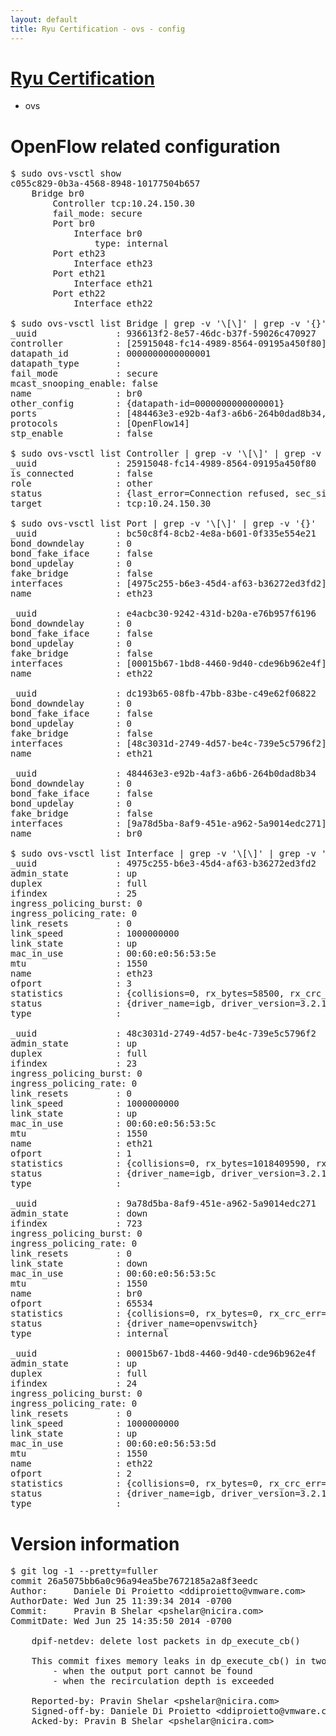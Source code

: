 ```yaml
---
layout: default
title: Ryu Certification - ovs - config
---
```

# [Ryu Certification](http://osrg.github.io/ryu/certification.html)
* ovs 

# OpenFlow related configuration
<pre>
$ sudo ovs-vsctl show
c055c829-0b3a-4568-8948-10177504b657
    Bridge br0
        Controller tcp:10.24.150.30
        fail_mode: secure
        Port br0
            Interface br0
                type: internal
        Port eth23
            Interface eth23
        Port eth21
            Interface eth21
        Port eth22
            Interface eth22

$ sudo ovs-vsctl list Bridge | grep -v '\[\]' | grep -v '{}'
_uuid               : 936613f2-8e57-46dc-b37f-59026c470927
controller          : [25915048-fc14-4989-8564-09195a450f80]
datapath_id         : 0000000000000001
datapath_type       : 
fail_mode           : secure
mcast_snooping_enable: false
name                : br0
other_config        : {datapath-id=0000000000000001}
ports               : [484463e3-e92b-4af3-a6b6-264b0dad8b34, bc50c8f4-8cb2-4e8a-b601-0f335e554e21, dc193b65-08fb-47bb-83be-c49e62f06822, e4acbc30-9242-431d-b20a-e76b957f6196]
protocols           : [OpenFlow14]
stp_enable          : false

$ sudo ovs-vsctl list Controller | grep -v '\[\]' | grep -v '{}'
_uuid               : 25915048-fc14-4989-8564-09195a450f80
is_connected        : false
role                : other
status              : {last_error=Connection refused, sec_since_connect=647, sec_since_disconnect=2, state=BACKOFF}
target              : tcp:10.24.150.30

$ sudo ovs-vsctl list Port | grep -v '\[\]' | grep -v '{}'
_uuid               : bc50c8f4-8cb2-4e8a-b601-0f335e554e21
bond_downdelay      : 0
bond_fake_iface     : false
bond_updelay        : 0
fake_bridge         : false
interfaces          : [4975c255-b6e3-45d4-af63-b36272ed3fd2]
name                : eth23

_uuid               : e4acbc30-9242-431d-b20a-e76b957f6196
bond_downdelay      : 0
bond_fake_iface     : false
bond_updelay        : 0
fake_bridge         : false
interfaces          : [00015b67-1bd8-4460-9d40-cde96b962e4f]
name                : eth22

_uuid               : dc193b65-08fb-47bb-83be-c49e62f06822
bond_downdelay      : 0
bond_fake_iface     : false
bond_updelay        : 0
fake_bridge         : false
interfaces          : [48c3031d-2749-4d57-be4c-739e5c5796f2]
name                : eth21

_uuid               : 484463e3-e92b-4af3-a6b6-264b0dad8b34
bond_downdelay      : 0
bond_fake_iface     : false
bond_updelay        : 0
fake_bridge         : false
interfaces          : [9a78d5ba-8af9-451e-a962-5a9014edc271]
name                : br0

$ sudo ovs-vsctl list Interface | grep -v '\[\]' | grep -v '{}'
_uuid               : 4975c255-b6e3-45d4-af63-b36272ed3fd2
admin_state         : up
duplex              : full
ifindex             : 25
ingress_policing_burst: 0
ingress_policing_rate: 0
link_resets         : 0
link_speed          : 1000000000
link_state          : up
mac_in_use          : 00:60:e0:56:53:5e
mtu                 : 1550
name                : eth23
ofport              : 3
statistics          : {collisions=0, rx_bytes=58500, rx_crc_err=0, rx_dropped=0, rx_errors=0, rx_frame_err=0, rx_over_err=0, rx_packets=39, tx_bytes=3057008784, tx_dropped=0, tx_errors=0, tx_packets=13491936}
status              : {driver_name=igb, driver_version=3.2.10-k, firmware_version=2.10-9}
type                : 

_uuid               : 48c3031d-2749-4d57-be4c-739e5c5796f2
admin_state         : up
duplex              : full
ifindex             : 23
ingress_policing_burst: 0
ingress_policing_rate: 0
link_resets         : 0
link_speed          : 1000000000
link_state          : up
mac_in_use          : 00:60:e0:56:53:5c
mtu                 : 1550
name                : eth21
ofport              : 1
statistics          : {collisions=0, rx_bytes=1018409590, rx_crc_err=0, rx_dropped=0, rx_errors=0, rx_frame_err=0, rx_over_err=0, rx_packets=92448270, tx_bytes=0, tx_dropped=0, tx_errors=0, tx_packets=0}
status              : {driver_name=igb, driver_version=3.2.10-k, firmware_version=2.10-9}
type                : 

_uuid               : 9a78d5ba-8af9-451e-a962-5a9014edc271
admin_state         : down
ifindex             : 723
ingress_policing_burst: 0
ingress_policing_rate: 0
link_resets         : 0
link_state          : down
mac_in_use          : 00:60:e0:56:53:5c
mtu                 : 1550
name                : br0
ofport              : 65534
statistics          : {collisions=0, rx_bytes=0, rx_crc_err=0, rx_dropped=0, rx_errors=0, rx_frame_err=0, rx_over_err=0, rx_packets=0, tx_bytes=0, tx_dropped=0, tx_errors=0, tx_packets=0}
status              : {driver_name=openvswitch}
type                : internal

_uuid               : 00015b67-1bd8-4460-9d40-cde96b962e4f
admin_state         : up
duplex              : full
ifindex             : 24
ingress_policing_burst: 0
ingress_policing_rate: 0
link_resets         : 0
link_speed          : 1000000000
link_state          : up
mac_in_use          : 00:60:e0:56:53:5d
mtu                 : 1550
name                : eth22
ofport              : 2
statistics          : {collisions=0, rx_bytes=0, rx_crc_err=0, rx_dropped=0, rx_errors=0, rx_frame_err=0, rx_over_err=0, rx_packets=0, tx_bytes=2889822952, tx_dropped=0, tx_errors=0, tx_packets=36341513}
status              : {driver_name=igb, driver_version=3.2.10-k, firmware_version=2.10-9}
type                : 
</pre>

# Version information
<pre>
$ git log -1 --pretty=fuller
commit 26a5075bb6a0c96a94ea5be7672185a2a8f3eedc
Author:     Daniele Di Proietto &lt;ddiproietto@vmware.com&gt;
AuthorDate: Wed Jun 25 11:39:34 2014 -0700
Commit:     Pravin B Shelar &lt;pshelar@nicira.com&gt;
CommitDate: Wed Jun 25 14:35:50 2014 -0700

    dpif-netdev: delete lost packets in dp_execute_cb&#40;&#41;
    
    This commit fixes memory leaks in dp_execute_cb&#40;&#41; in two cases:
        - when the output port cannot be found
        - when the recirculation depth is exceeded
    
    Reported-by: Pravin Shelar &lt;pshelar@nicira.com&gt;
    Signed-off-by: Daniele Di Proietto &lt;ddiproietto@vmware.com&gt;
    Acked-by: Pravin B Shelar &lt;pshelar@nicira.com&gt;
</pre>
